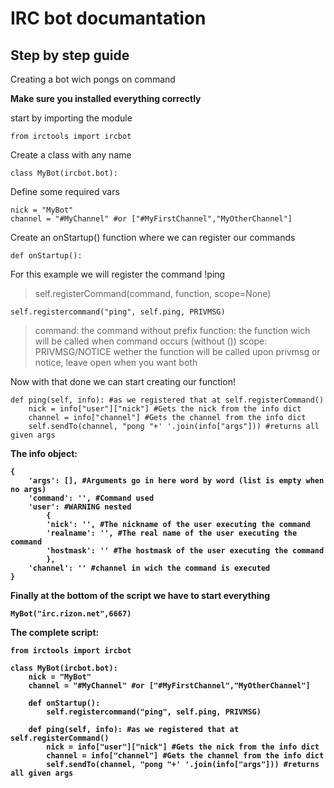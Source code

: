 IRC bot documantation
=============
Step by step guide
-------------
Creating a bot wich pongs on command

<b>Make sure you installed everything correctly</b>

start by importing the module

    from irctools import ircbot

Create a class with any name

    class MyBot(ircbot.bot):
    
Define some required vars

    nick = "MyBot"
    channel = "#MyChannel" #or ["#MyFirstChannel","MyOtherChannel"]

Create an onStartup() function where we can register our commands

    def onStartup():
    
For this example we will register the command !ping

> self.registerCommand(command, function, scope=None)

    self.registercommand("ping", self.ping, PRIVMSG)
    
>command: the command without prefix
>function: the function wich will be called when command occurs (without ())
>scope: PRIVMSG/NOTICE wether the function will be called upon privmsg or notice, leave open when you want both


Now with that done we can start creating our function!

    def ping(self, info): #as we registered that at self.registerCommand()
        nick = info["user"]["nick"] #Gets the nick from the info dict
        channel = info["channel"] #Gets the channel from the info dict
        self.sendTo(channel, "pong "+' '.join(info["args"])) #returns all given args
        
<b>The info object:<b/>

    {
        'args': [], #Arguments go in here word by word (list is empty when no args)
        'command': '', #Command used
        'user': #WARNING nested
            {
            'nick': '', #The nickname of the user executing the command
            'realname': '', #The real name of the user executing the command
            'hostmask': '' #The hostmask of the user executing the command
            }, 
        'channel': '' #channel in wich the command is executed
    }
    
Finally at the bottom of the script we have to start everything

    MyBot("irc.rizon.net",6667)


The complete script:

    from irctools import ircbot
    
    class MyBot(ircbot.bot):
        nick = "MyBot"
        channel = "#MyChannel" #or ["#MyFirstChannel","MyOtherChannel"]
        
        def onStartup():
            self.registercommand("ping", self.ping, PRIVMSG)
            
        def ping(self, info): #as we registered that at self.registerCommand()
            nick = info["user"]["nick"] #Gets the nick from the info dict
            channel = info["channel"] #Gets the channel from the info dict
            self.sendTo(channel, "pong "+' '.join(info["args"])) #returns all given args
